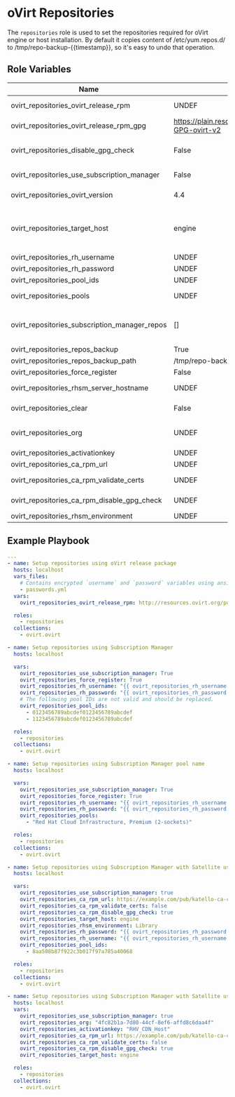 oVirt Repositories
==================

The `repositories` role is used to set the repositories required for
oVirt engine or host installation. By default it copies content of
/etc/yum.repos.d/ to /tmp/repo-backup-{{timestamp}}, so it's easy to undo that operation.

Role Variables
--------------

| Name                                       | Default value         |  Description                              |
|--------------------------------------------|-----------------------|-------------------------------------------|
| ovirt_repositories_ovirt_release_rpm       | UNDEF                 | URL of oVirt release package, which contains required repositories configuration. |
| ovirt_repositories_ovirt_release_rpm_gpg   | https://plain.resources.ovirt.org/pub/keys/RPM-GPG-ovirt-v2 | Address of the rpm GPG key. |
| ovirt_repositories_disable_gpg_check       | False                 | Disable the GPG check for <i>ovirt_repositories_ovirt_release_rpm</i>. by default is False unless 'master.rpm' in <i>ovirt_repositories_ovirt_release_rpm</i>. |
| ovirt_repositories_use_subscription_manager| False                 | If true it will use repos from subscription manager and the value of <i>ovirt_repositories_ovirt_release_rpm</i> will be ignored. |
| ovirt_repositories_ovirt_version           | 4.4                   | oVirt release version (Supported versions [4.1, 4.2, 4.3, 4.4]). Will be used to enable the required repositories and enable modules. |
| ovirt_repositories_target_host             | engine                | Type of the target machine, which should be one of [engine, host, rhvh, host_ppc]. This parameter takes effect only in case <i>ovirt_repositories_use_subscription_manager</i> is set to True. If incorrect version or target is specified no repositories are enabled. The host_ppc is available only on 4.4. |
| ovirt_repositories_rh_username             | UNDEF                 | Username to use for subscription manager. |
| ovirt_repositories_rh_password             | UNDEF                 | Password to use for subscription manager. |
| ovirt_repositories_pool_ids                | UNDEF                 | List of pools ids to subscribe to. |
| ovirt_repositories_pools                   | UNDEF                 | Specify a list of subscription pool names. Use <i>ovirt_repositories_pool_ids</i> instead if possible, as it is much faster. |
| ovirt_repositories_subscription_manager_repos| []                  | List of repositories to enable by subscription-manager. By default we have list of repositories for each {{ovirt_repositories_target_host}}_{{ovirt_repositories_ovirt_version}} in vars folder. |
| ovirt_repositories_repos_backup            | True                  | When set to `False`, original repositories won't be backed up. |
| ovirt_repositories_repos_backup_path       | /tmp/repo-backup-{{timestamp}} | Directory to backup the original repositories configuration |
| ovirt_repositories_force_register          | False                 | Bool to register the system even if it is already registered. |
| ovirt_repositories_rhsm_server_hostname    | UNDEF                 | Hostname of the RHSM server. By default it's used from rhsm configuration. |
| ovirt_repositories_clear                   | False                 | If True all repositories will be unregistered before registering new ones. |
| ovirt_repositories_org                     | UNDEF                 | The org will be used for subscription manager. The `ovirt_repositories_org` and `ovirt_repositories_activationkey` will be used over `ovirt_repositories_pool_ids`. |
| ovirt_repositories_activationkey           | UNDEF                 | The activation key will be used for the subscription manager. |
| ovirt_repositories_ca_rpm_url              | UNDEF                 | The URL for Satellite rpm will set up host certificates. |
| ovirt_repositories_ca_rpm_validate_certs   | UNDEF                 | If `False` it will ignore all SSL certificates for the `ovirt_repositories_ca_rpm_url`. |
| ovirt_repositories_ca_rpm_disable_gpg_check| UNDEF                 | If `True` it will ignore all GPG check for the `ovirt_repositories_ca_rpm_url`. |
| ovirt_repositories_rhsm_environment        | UNDEF                 | The Satellite environment to specify libraries. |


Example Playbook
----------------

```yaml
---
- name: Setup repositories using oVirt release package
  hosts: localhost
  vars_files:
    # Contains encrypted `username` and `password` variables using ansible-vault
    - passwords.yml
  vars:
    ovirt_repositories_ovirt_release_rpm: http://resources.ovirt.org/pub/yum-repo/ovirt-master-release.rpm

  roles:
    - repositories
  collections:
    - ovirt.ovirt
```

```yaml
- name: Setup repositories using Subscription Manager
  hosts: localhost

  vars:
    ovirt_repositories_use_subscription_manager: True
    ovirt_repositories_force_register: True
    ovirt_repositories_rh_username: "{{ ovirt_repositories_rh_username }}"
    ovirt_repositories_rh_password: "{{ ovirt_repositories_rh_password }}"
    # The following pool IDs are not valid and should be replaced.
    ovirt_repositories_pool_ids:
      - 0123456789abcdef0123456789abcdef
      - 1123456789abcdef0123456789abcdef

  roles:
    - repositories
  collections:
    - ovirt.ovirt
```

```yaml
- name: Setup repositories using Subscription Manager pool name
  hosts: localhost

  vars:
    ovirt_repositories_use_subscription_manager: True
    ovirt_repositories_force_register: True
    ovirt_repositories_rh_username: "{{ ovirt_repositories_rh_username }}"
    ovirt_repositories_rh_password: "{{ ovirt_repositories_rh_password }}"
    ovirt_repositories_pools:
      - "Red Hat Cloud Infrastructure, Premium (2-sockets)"

  roles:
    - repositories
  collections:
    - ovirt.ovirt
```

```yaml
- name: Setup repositories using Subscription Manager with Satellite using username and password
  hosts: localhost

  vars:
    ovirt_repositories_use_subscription_manager: true
    ovirt_repositories_ca_rpm_url: https://example.com/pub/katello-ca-consumer-latest.noarch.rpm
    ovirt_repositories_ca_rpm_validate_certs: false
    ovirt_repositories_ca_rpm_disable_gpg_check: true
    ovirt_repositories_target_host: engine
    ovirt_repositories_rhsm_environment: Library
    ovirt_repositories_rh_password: "{{ ovirt_repositories_rh_password }}"
    ovirt_repositories_rh_username: "{{ ovirt_repositories_rh_username }}"
    ovirt_repositories_pool_ids:
      - 8aa508b87f922c3b017f97a785a40068

  roles:
    - repositories
  collections:
    - ovirt.ovirt
```

```yaml
- name: Setup repositories using Subscription Manager with Satellite using org and activationkey
  hosts: localhost
  vars:
    ovirt_repositories_use_subscription_manager: true
    ovirt_repositories_org: "4fc82b1a-7d80-44cf-8ef6-affd8c6daa4f"
    ovirt_repositories_activationkey: "RHV_CDN_Host"
    ovirt_repositories_ca_rpm_url: https://example.com/pub/katello-ca-consumer-latest.noarch.rpm
    ovirt_repositories_ca_rpm_validate_certs: false
    ovirt_repositories_ca_rpm_disable_gpg_check: true
    ovirt_repositories_target_host: engine

  roles:
    - repositories
  collections:
    - ovirt.ovirt
```
